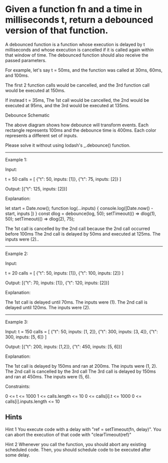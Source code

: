 # Given a function fn and a time in milliseconds t, return a debounced version of that function.

A debounced function is a function whose execution is delayed by t milliseconds and whose execution is cancelled if it is called again within that window of time. The debounced function should also receive the passed parameters.

For example, let's say t = 50ms, and the function was called at 30ms, 60ms, and 100ms.

The first 2 function calls would be cancelled, and the 3rd function call would be executed at 150ms.

If instead t = 35ms, The 1st call would be cancelled, the 2nd would be executed at 95ms, and the 3rd would be executed at 135ms.

Debounce Schematic

The above diagram shows how debounce will transform events. Each rectangle represents 100ms and the debounce time is 400ms. Each color represents a different set of inputs.

Please solve it without using lodash's \_.debounce() function.

<hr>

Example 1:

Input:

t = 50
calls = [
{"t": 50, inputs: [1]},
{"t": 75, inputs: [2]}
]

Output: [{"t": 125, inputs: [2]}]

Explanation:

let start = Date.now();
function log(...inputs) {
console.log([Date.now() - start, inputs ])
}
const dlog = debounce(log, 50);
setTimeout(() => dlog(1), 50);
setTimeout(() => dlog(2), 75);

The 1st call is cancelled by the 2nd call because the 2nd call occurred before 100ms
The 2nd call is delayed by 50ms and executed at 125ms. The inputs were (2)..

<hr>

Example 2:

Input:

t = 20
calls = [
{"t": 50, inputs: [1]},
{"t": 100, inputs: [2]}
]

Output: [{"t": 70, inputs: [1]}, {"t": 120, inputs: [2]}]

Explanation:

The 1st call is delayed until 70ms. The inputs were (1).
The 2nd call is delayed until 120ms. The inputs were (2).

<hr>

Example 3:

Input:
t = 150
calls = [
{"t": 50, inputs: [1, 2]},
{"t": 300, inputs: [3, 4]},
{"t": 300, inputs: [5, 6]}
]

Output: [{"t": 200, inputs: [1,2]}, {"t": 450, inputs: [5, 6]}]

Explanation:

The 1st call is delayed by 150ms and ran at 200ms. The inputs were (1, 2).
The 2nd call is cancelled by the 3rd call
The 3rd call is delayed by 150ms and ran at 450ms. The inputs were (5, 6).

Constraints:

0 <= t <= 1000
1 <= calls.length <= 10
0 <= calls[i].t <= 1000
0 <= calls[i].inputs.length <= 10

## Hints

Hint 1
You execute code with a delay with "ref = setTimeout(fn, delay)". You can abort the execution of that code with "clearTimeout(ref)"

Hint 2
Whenever you call the function, you should abort any existing scheduled code. Then, you should schedule code to be executed after some delay.
